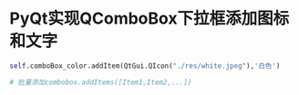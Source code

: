 # PyQt实现QComboBox下拉框添加图标和文字

```python
self.comboBox_color.addItem(QtGui.QIcon("./res/white.jpeg"),'白色')

# 批量添加combobox.addItems([Item1,Item2,...])
```

